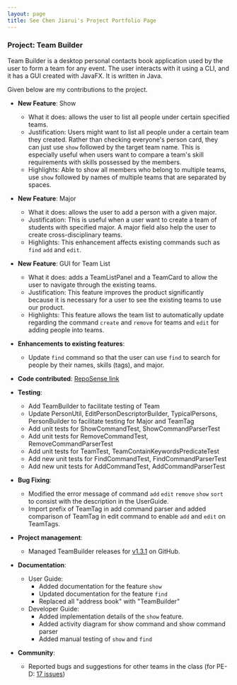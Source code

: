 ```yaml
---
layout: page
title: See Chen Jiarui's Project Portfolio Page
---
```


### Project: Team Builder

Team Builder is a desktop personal contacts book application used by the user to form a team for any event. The user interacts with it using a CLI, and it has a GUI created with JavaFX. It is written in Java.

Given below are my contributions to the project.

* **New Feature**: Show
  * What it does: allows the user to list all people under certain specified teams.
  * Justification: Users might want to list all people under a certain team they created. Rather than checking everyone's person card, they can just use `show` followed by the target team name. This is especially useful when users want to compare a team's skill requirements with skills possessed by the members.
  * Highlights: Able to show all members who belong to multiple teams, use `show` followed by names of multiple teams that are separated by spaces.

* **New Feature**: Major
  * What it does: allows the user to add a person with a given major.
  * Justification: This is useful when a user want to create a team of students with specified major. A major field also help the user to create cross-disciplinary teams.
  * Highlights: This enhancement affects existing commands such as `find` `add` and `edit`.

* **New Feature**: GUI for Team List
  * What it does: adds a TeamListPanel and a TeamCard to allow the user to navigate through the existing teams.
  * Justification: This feature improves the product significantly because it is necessary for a user to see the existing teams to use our product.
  * Highlights: This feature allows the team list to automatically update regarding the command `create` and `remove` for teams and `edit` for adding people into teams.

* **Enhancements to existing features**:
  * Update `find` command so that the user can use `find` to search for people by their names, skills (tags), and major.

* **Code contributed**: [RepoSense link](https://nus-cs2103-ay2223s2.github.io/tp-dashboard/?search=chen-jerry-junior&sort=groupTitle&sortWithin=title&timeframe=commit&mergegroup=&groupSelect=groupByRepos&breakdown=true&checkedFileTypes=docs~functional-code~test-code~other&since=2023-02-17)

* **Testing**:
    * Add TeamBuilder to facilitate testing of Team
    * Update PersonUtil, EditPersonDescriptorBuilder, TypicalPersons, PersonBuilder to facilitate testing for Major and TeamTag
    * Add unit tests for ShowCommandTest, ShowCommandParserTest
    * Add unit tests for RemoveCommandTest, RemoveCommandParserTest
    * Add unit tests for TeamTest, TeamContainKeywordsPredicateTest
    * Add new unit tests for FindCommandTest, FindCommandParserTest
    * Add new unit tests for AddCommandTest, AddCommandParserTest

* **Bug Fixing**:
  * Modified the error message of command `add` `edit` `remove` `show` `sort` to consist with the description in the UserGuide.
  * Import prefix of TeamTag in add command parser and added comparison of TeamTag in edit command to enable `add` and `edit` on TeamTags.

* **Project management**:
  * Managed TeamBuilder releases for [v1.3.1](https://github.com/AY2223S2-CS2103T-T17-1/tp/releases/tag/v1.3.1) on GitHub.

* **Documentation**:
    * User Guide:
        * Added documentation for the feature `show`
        * Updated documentation for the feature `find`
        * Replaced all "address book" with "TeamBuilder"
    * Developer Guide:
        * Added implementation details of the `show` feature.
        * Added activity diagram for show command and show command parser
        * Added manual testing of `show` and `find`

* **Community**:
  * Reported bugs and suggestions for other teams in the class (for PE-D: [17 issues](https://github.com/chen-jerry-junior/ped/issues))
